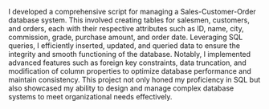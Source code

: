 I developed a comprehensive script for managing a Sales-Customer-Order database system. This involved creating tables for salesmen, customers, and orders, each with their respective attributes such as ID, name, city, commission, grade, purchase amount, and order date. Leveraging SQL queries, I efficiently inserted, updated, and queried data to ensure the integrity and smooth functioning of the database. Notably, I implemented advanced features such as foreign key constraints, data truncation, and modification of column properties to optimize database performance and maintain consistency. This project not only honed my proficiency in SQL but also showcased my ability to design and manage complex database systems to meet organizational needs effectively.
